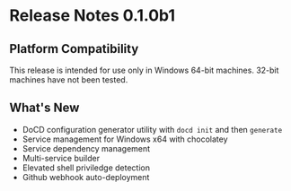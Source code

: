 # Release Notes 0.1.0b1

## Platform Compatibility

This release is intended for use only in Windows 64-bit machines. 32-bit machines have not been tested.

## What's New

- DoCD configuration generator utility with `docd init` and then `generate`
- Service management for Windows x64 with chocolatey
- Service dependency management
- Multi-service builder
- Elevated shell priviledge detection
- Github webhook auto-deployment
